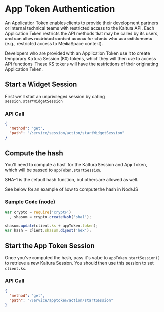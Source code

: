 <!--METADATA
{
  "summary": "Learn how to authenticate using App Tokens"
}
-->

# App Token Authentication
An Application Token enables clients to provide their development partners or internal technical teams with restricted access to the Kaltura API. Each Application Token restricts the API methods that may be called by its users, and can allow restricted content access for clients who use entitlements (e.g., restricted access to MediaSpace content).

Developers who are provided with an Application Token use it to create temporary Kaltura Session (KS) tokens, which they will then use to access API functions. These KS tokens will have the restrictions of their originating Application Token.

## Start a Widget Session
First we'll start an unprivileged session by calling `session.startWidgetSession`

### API Call
```json
{
  "method": "get",
  "path": "/service/session/action/startWidgetSession"
}
```

## Compute the hash
You'll need to compute a hash for the Kaltura Session and App Token, which will be passed to `appToken.startSession`. 

SHA-1 is the default hash function, but others are allowed as well.

See below for an example of how to compute the hash in NodeJS


### Sample Code (node)
```javascript
var crypto = require('crypto')
  , shasum = crypto.createHash('sha1');

shasum.update(client.ks + appToken.token);
var hash = client.shasum.digest('hex');

```

## Start the App Token Session
Once you've computed the hash, pass it's value to `appToken.startSession()` to retrieve a new Kaltura Session. You should then use this session to set `client.ks`.

### API Call
```json
{
  "method": "get",
  "path": "/service/apptoken/action/startSession"
}
```
